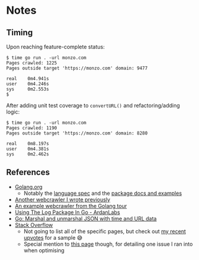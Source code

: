 # Notes

## Timing

Upon reaching feature-complete status:

``` shell
$ time go run . -url monzo.com
Pages crawled: 1225
Pages outside target 'https://monzo.com' domain: 9477

real    0m4.941s
user    0m4.246s
sys     0m2.553s
$
```

After adding unit test coverage to `convertURL()` and refactoring/adding logic:

``` shell
$ time go run . -url monzo.com
Pages crawled: 1190
Pages outside target 'https://monzo.com' domain: 8280

real    0m8.197s
user    0m4.381s
sys     0m2.462s
```

## References

- [Golang.org](https://golang.org)
  - Notably the [language spec](https://golang.org/ref/spec) and the [package docs and examples](https://golang.org/pkg/)
- [Another webcrawler I wrote previously](https://github.com/jlucktay/golang-workbench/tree/master/github/dotfiles)
- [An example webcrawler from the Golang tour](https://github.com/golang/tour/blob/master/solutions/webcrawler.go)
- [Using The Log Package In Go - ArdanLabs](https://www.ardanlabs.com/blog/2013/11/using-log-package-in-go.html)
- [Go: Marshal and unmarshal JSON with time and URL data](https://ukiahsmith.com/blog/go-marshal-and-unmarshal-json-with-time-and-url-data/)
- [Stack Overflow](https://stackoverflow.com)
  - Not going to list all of the specific pages, but check out [my recent upvotes](https://stackoverflow.com/users/380599/jlucktay?tab=votes) for a sample 😅
  - Special mention to [this page](https://stackoverflow.com/questions/38362631/go-error-non-constant-array-bound) though, for detailing one issue I ran into when optimising
